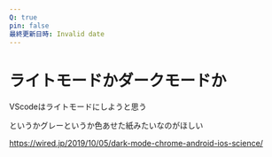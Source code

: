```yaml
---
Q: true
pin: false
最終更新日時: Invalid date
---
```

# ライトモードかダークモードか

VScodeはライトモードにしようと思う

というかグレーというか色あせた紙みたいなのがほしい

https://wired.jp/2019/10/05/dark-mode-chrome-android-ios-science/